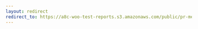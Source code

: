 ```yaml
---
layout: redirect
redirect_to: https://a8c-woo-test-reports.s3.amazonaws.com/public/pr-merge/42695/api/index.html
---
```


